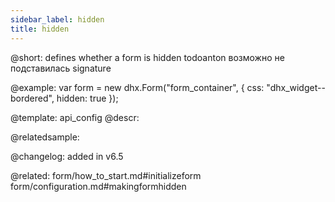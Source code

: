 ```yaml
---
sidebar_label: hidden
title: hidden
---          
```


@short: defines whether a form is hidden
todoanton возможно не подставилась signature

@example: 
var form = new dhx.Form("form_container", {
	css: "dhx_widget--bordered",
	hidden: true
});


@template:	api_config
@descr: 


@relatedsample:


@changelog: added in v6.5

@related: form/how_to_start.md#initializeform
form/configuration.md#makingformhidden